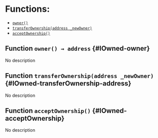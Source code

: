 

# Functions:
- [`owner()`](#IOwned-owner)
- [`transferOwnership(address _newOwner)`](#IOwned-transferOwnership-address)
- [`acceptOwnership()`](#IOwned-acceptOwnership)


## Function `owner() → address` {#IOwned-owner}
No description
## Function `transferOwnership(address _newOwner)` {#IOwned-transferOwnership-address}
No description
## Function `acceptOwnership()` {#IOwned-acceptOwnership}
No description


